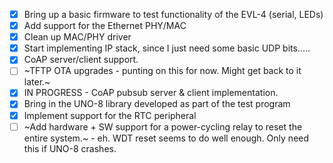 - [X] Bring up a basic firmware to test functionality of the EVL-4 (serial, LEDs)
- [X] Add support for the Ethernet PHY/MAC
- [X] Clean up MAC/PHY driver
- [X] Start implementing IP stack, since I just need some basic UDP bits.....
- [X] CoAP server/client support.
- [ ] ~TFTP OTA upgrades - punting on this for now. Might get back to it later.~
- [X] IN PROGRESS - CoAP pubsub server & client implementation.
- [X] Bring in the UNO-8 library developed as part of the test program
- [X] Implement support for the RTC peripheral
- [ ] ~Add hardware + SW support for a power-cycling relay to reset the entire system.~ - eh. WDT reset seems to do well enough. Only need this if UNO-8 crashes.
